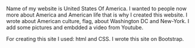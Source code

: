 Name of my website is United States Of America.
I wanted to people now more about America and American life that is why I created this website.
I wrote about American culture, flag, about Washington DC and New-York.
I add some pictures and embdded a video from Youtube. 

For creating this site I used: html and CSS. I wrote this site on Bootstrap.
